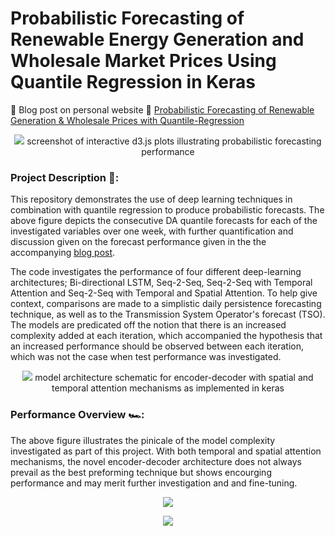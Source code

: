 # Probabilistic Forecasting of Renewable Energy Generation and Wholesale Market Prices Using Quantile Regression in Keras
:rocket: Blog post on personal website :link: [Probabilistic Forecasting of Renewable Generation & Wholesale Prices with Quantile-Regression](https://richardfindlay.co.uk/probabilistic-forecasting-of-renewable-generation-and-wholesale-prices-with-quantile-regression-2)

<p align="center">
  <img src="https://github.com/RichardFindlay/day-ahead-probablistic-forecasting-with-quantile-regression/blob/main/visualisations/d3_quantile_plot_examples.png" />
  screenshot of interactive d3.js plots illustrating probabilistic forecasting performance
</p>

### Project Description :open_book::
This repository demonstrates the use of deep learning techniques in combination with quantile regression to produce probabilistic forecasts. The above figure depicts the consecutive DA quantile forecasts for each of the investigated variables over one week, with further quantification and discussion given on the forecast performance given in the the accompanying [blog post](https://richardfindlay.co.uk/probabilistic-forecasting-of-renewable-generation-and-wholesale-prices-with-quantile-regression-2).

The code investigates the performance of four different deep-learning architectures; Bi-directional LSTM, Seq-2-Seq, Seq-2-Seq with Temporal Attention and Seq-2-Seq with Temporal and Spatial Attention. To help give context, comparisons are made to a simplistic daily persistence forecasting technique, as well as to the Transmission System Operator's forecast (TSO). The models are predicated off the notion that there is an increased complexity added at each iteration, which accompanied the hypothesis that an increased performance should be observed between each iteration, which was not the case when test performance was investigated.

<p align="center">
  <img src="https://github.com/RichardFindlay/day-ahead-probablistic-forecasting-with-quantile-regression/blob/main/visualisations/model_architecture_schematic_markup.svg" />
  model architecture schematic for encoder-decoder with spatial and temporal attention mechanisms as implemented in keras
</p>

### Performance Overview :racing_car::
The above figure illustrates the pinicale of the model complexity investigated as part of this project. With both temporal and spatial attention mechanisms, the novel encoder-decoder architecture does not always prevail as the best preforming technique but shows encourging performance and may merit further investigation and and fine-tuning. 

<p align="center">
  <img src="https://github.com/RichardFindlay/day-ahead-probablistic-forecasting-with-quantile-regression/blob/main/visualisations/d3_temporal_attention_plot_solar.png" />
</p>


<p align="center">
  <img src="https://github.com/RichardFindlay/day-ahead-probablistic-forecasting-with-quantile-regression/blob/main/visualisations/solar_spatial_attentions_animation.gif" />
</p>

